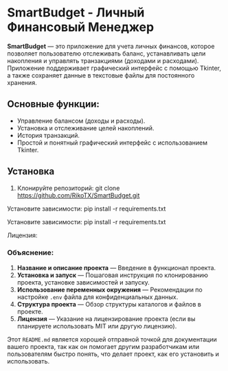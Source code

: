 # SmartBudget - Личный Финансовый Менеджер

**SmartBudget** — это приложение для учета личных финансов, которое позволяет пользователю отслеживать баланс, устанавливать цели накопления и управлять транзакциями (доходами и расходами). Приложение поддерживает графический интерфейс с помощью Tkinter, а также сохраняет данные в текстовые файлы для постоянного хранения.

## Основные функции:
- Управление балансом (доходы и расходы).
- Установка и отслеживание целей накоплений.
- История транзакций.
- Простой и понятный графический интерфейс с использованием Tkinter.

## Установка

1. Клонируйте репозиторий:
	git clone https://github.com/RikoTX/SmartBudget.git


Установите зависимости:
	pip install -r requirements.txt

Установите зависимости:
	pip install -r requirements.txt


Лицензия:

### Объяснение:
1. **Название и описание проекта** — Введение в функционал проекта.
2. **Установка и запуск** — Пошаговая инструкция по клонированию проекта, установке зависимостей и запуску.
3. **Использование переменных окружения** — Рекомендации по настройке `.env` файла для конфиденциальных данных.
4. **Структура проекта** — Обзор структуры каталогов и файлов в проекте.
5. **Лицензия** — Указание на лицензирование проекта (если вы планируете использовать MIT или другую лицензию).

Этот `README.md` является хорошей отправной точкой для документации вашего проекта, так как он помогает другим разработчикам или пользователям быстро понять, что делает проект, как его установить и использовать.





